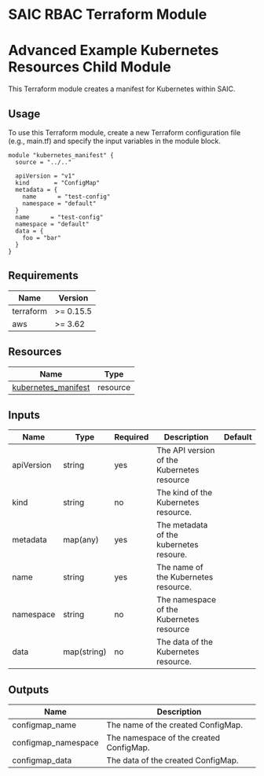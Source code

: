 # SAIC RBAC Terraform Module
# Advanced Example Kubernetes Resources Child Module

This Terraform module creates a manifest for Kubernetes within SAIC.

## Usage

To use this Terraform module, create a new Terraform configuration file (e.g., main.tf) and specify the input variables in the module block.

```hcl
module "kubernetes_manifest" {
  source = "../.."
  
  apiVersion = "v1"
  kind       = "ConfigMap"
  metadata = {
    name      = "test-config"
    namespace = "default"
  }
  name      = "test-config"
  namespace = "default"
  data = {
    foo = "bar"
  }
}
```

## Requirements

| Name      | Version   |
|-----------|-----------|
| terraform | >= 0.15.5 |
| aws       | >= 3.62   |

## Resources

| Name                                                                                                                     | Type     |
|--------------------------------------------------------------------------------------------------------------------------|----------|
| [kubernetes_manifest](https://registry.terraform.io/providers/hashicorp/kubernetes/latest/docs/resources/manifest)       | resource |


## Inputs

| Name       |   Type      | Required | Description                                  | Default        |
|------------|-------------|----------|----------------------------------------------|----------------|
| apiVersion | string      |   yes    | The API version of the Kubernetes resource   |                |
| kind       | string      |   no     | The kind of the Kubernetes resource.         |                |
| metadata   | map(any)    |   yes    | The metadata of the kubernetes resoure.      |                |
| name       | string      |   yes    | The name of the Kubernetes resource.         |                |
| namespace  | string      |   no     | The namespace of the Kubernetes resource     |                |
| data       | map(string) |   no     | The data of the Kubernetes resource.         |                |

## Outputs

| Name                 | Description                              |
|----------------------|------------------------------------------|
| configmap_name       | The name of the created ConfigMap.       |
| configmap_namespace  | The namespace of the created ConfigMap.  |
| configmap_data       | The data of the created ConfigMap.       |

